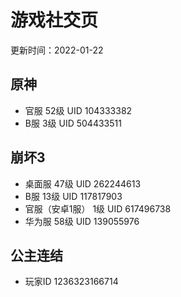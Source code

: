 # 游戏社交页

更新时间：2022-01-22
## 原神
- 官服 52级 UID 104333382
- B服 3级 UID 504433511

## 崩坏3
- 桌面服 47级 UID 262244613
- B服 13级 UID 117817903
- 官服（安卓1服） 1级 UID 617496738
- 华为服 58级 UID 139055976

## 公主连结
- 玩家ID 1236323166714

